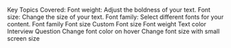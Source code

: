 Key Topics Covered:
Font weight: Adjust the boldness of your text.
Font size: Change the size of your text.
Font family: Select different fonts for your content.
Font family
Font size
Custom Font size
Font weight
Text color
Interview Question
Change font color on hover 
Change font size with small screen size 